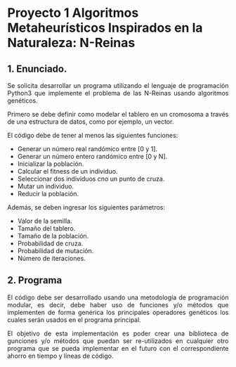 # Proyecto 1 Algoritmos Metaheurísticos Inspirados en la Naturaleza: N-Reinas

## 1. Enunciado.

<p style="text-align: justify">Se solicita desarrollar un programa utilizando el lenguaje de programación Python3 que implemente el problema de las N-Reinas usando algoritmos genéticos.</p>

<p style="text-align: justify">Primero se debe definir como modelar el tablero en un cromosoma a través de una estructura de datos, como por ejemplo, un vector.</p>

<p style="text-align: justify">El código debe de tener al menos las siguientes funciones:</p>

- Generar un número real randómico entre [0 y 1].
- Generar un número entero randómico entre [0 y N].
- Inicializar la población.
- Calcular el fitness de un individuo.
- Seleccionar dos individuos cno un punto de cruza.
- Mutar un individuo.
- Reducir la población. 

<p style="text-align: justify">Además, se deben ingresar los siguientes parámetros:</p>

- Valor de la semilla.
- Tamaño del tablero.
- Tamaño de la población.
- Probabilidad de cruza.
- Probabilidad de mutación.
- Número de iteraciones.

## 2. Programa

<p style="text-align: justify">El código debe ser desarrollado usando una metodología de programación modular, es decir, debe haber uso de funciones y/o métodos que implementen de forma genérica los principales operadores genéticos los cuales serán usados en el programa principal.</p>

<p style="text-align: justify">El objetivo de esta implementación es poder crear una biblioteca de gunciones y/o métodos que puedan ser re-utilizados en cualquier otro programa que se pueda implementar en el futuro con el correspondiente ahorro en tiempo y líneas de código.</p>